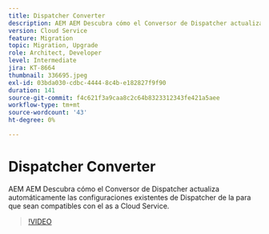 ```yaml
---
title: Dispatcher Converter
description: AEM AEM Descubra cómo el Conversor de Dispatcher actualiza automáticamente las configuraciones existentes de Dispatcher de la para que sean compatibles con el as a Cloud Service.
version: Cloud Service
feature: Migration
topic: Migration, Upgrade
role: Architect, Developer
level: Intermediate
jira: KT-8664
thumbnail: 336695.jpeg
exl-id: 03bda030-cdbc-4444-8c4b-e182827f9f90
duration: 141
source-git-commit: f4c621f3a9caa8c2c64b8323312343fe421a5aee
workflow-type: tm+mt
source-wordcount: '43'
ht-degree: 0%

---
```


# Dispatcher Converter

AEM AEM Descubra cómo el Conversor de Dispatcher actualiza automáticamente las configuraciones existentes de Dispatcher de la para que sean compatibles con el as a Cloud Service.

>[!VIDEO](https://video.tv.adobe.com/v/336695?quality=12&learn=on)
